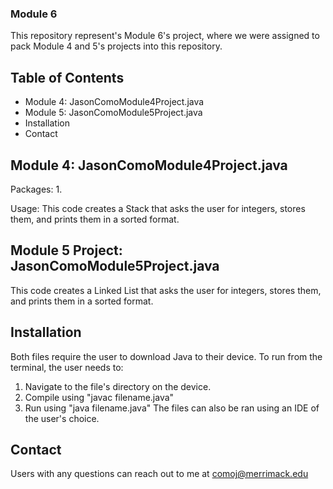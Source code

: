 ### Module 6
This repository represent's Module 6's project, where we were assigned to pack Module 4 and 5's projects into this repository. 

## Table of Contents 
- Module 4: JasonComoModule4Project.java
- Module 5: JasonComoModule5Project.java
- Installation
- Contact

## Module 4: JasonComoModule4Project.java
Packages: 
1. 

Usage:
This code creates a Stack that asks the user for integers, stores them, and prints them in a sorted format.

## Module 5 Project: JasonComoModule5Project.java
This code creates a Linked List that asks the user for integers, stores them, and prints them in a sorted format.

## Installation
Both files require the user to download Java to their device. To run from the terminal, the user needs to:
1. Navigate to the file's directory on the device.
2. Compile using "javac filename.java"
3. Run using "java filename.java"
The files can also be ran using an IDE of the user's choice.

## Contact
Users with any questions can reach out to me at comoj@merrimack.edu




